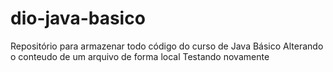 # dio-java-basico
Repositório para armazenar todo código do curso de Java Básico
Alterando o conteudo de um arquivo de forma local
Testando novamente